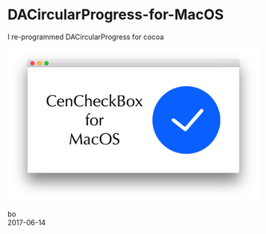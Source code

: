 # DACircularProgress-for-MacOS
I re-programmed DACircularProgress for cocoa





<p align="center"> 
<img src="https://github.com/ZHANGneuro/CenCheckbox/blob/master/Screenshot.png">
</p>



bo <br />
2017-06-14

